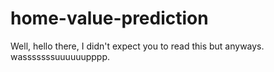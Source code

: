 # home-value-prediction
Well, hello there, I didn't expect you to read this but anyways. wasssssssuuuuuupppp.
